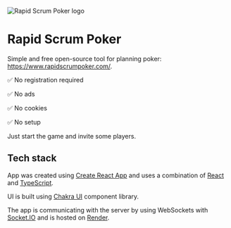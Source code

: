 ![Rapid Scrum Poker logo](https://user-images.githubusercontent.com/42906966/198359156-3f324570-5d09-4da1-a9c7-1cf1361d13a4.png)

# Rapid Scrum Poker

Simple and free open-source tool for planning poker: https://www.rapidscrumpoker.com/.

✅ No registration required

✅ No ads

✅ No cookies

✅ No setup

Just start the game and invite some players.

## Tech stack

App was created using [Create React App](https://create-react-app.dev/) and uses a combination of [React](https://reactjs.org/) and [TypeScript](https://www.typescriptlang.org/).

UI is built using [Chakra UI](https://chakra-ui.com/) component library.

The app is communicating with the server by using WebSockets with [Socket.IO](https://socket.io/) and is hosted on [Render](https://render.com/).
